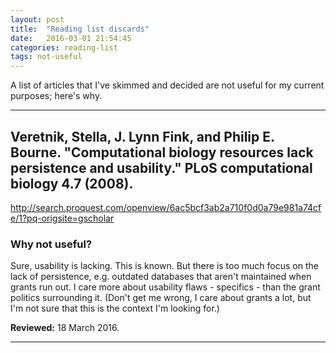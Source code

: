 ```yaml
---
layout: post
title:  "Reading list discards"
date:   2016-03-01 21:54:45
categories: reading-list
tags: not-useful
---
```


A list of articles that I've skimmed and decided are not useful for my current purposes; here's why.

---

## Veretnik, Stella, J. Lynn Fink, and Philip E. Bourne. "Computational biology resources lack persistence and usability." PLoS computational biology 4.7 (2008).  

<http://search.proquest.com/openview/6ac5bcf3ab2a710f0d0a79e981a74cfe/1?pq-origsite=gscholar>

### Why not useful?
Sure, usability is lacking. This is known. But there is too much focus on the lack of persistence, e.g. outdated databases that aren't maintained when grants run out. I care more about usability flaws - specifics - than the grant politics surrounding it. (Don't get me wrong, I care about grants a lot, but I'm not sure that this is the context I'm looking for.)

**Reviewed:** 18 March 2016.

---
